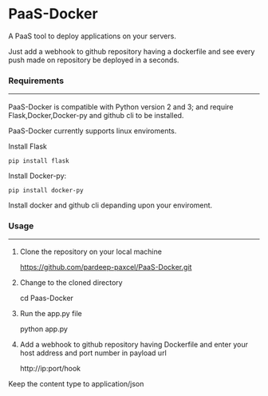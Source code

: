 PaaS-Docker
==========
A PaaS tool to deploy applications on your servers.

Just add a webhook to github repository having a dockerfile and see every push made on repository be deployed in a seconds. 

### Requirements <hr>

PaaS-Docker is compatible with Python version 2 and 3; and require Flask,Docker,Docker-py and github cli to be installed.

PaaS-Docker currently supports linux enviroments.

Install Flask

    pip install flask
Install Docker-py:

    pip install docker-py
Install docker and github cli depanding upon your enviroment.

### Usage <hr>

1) Clone the repository on your local machine

    https://github.com/pardeep-paxcel/PaaS-Docker.git
2) Change to the cloned directory

    cd Paas-Docker
3) Run the app.py file

    python app.py
4) Add a webhook to github repository having Dockerfile and enter your host address and port number in payload url 

    http://ip:port/hook
  
  Keep the content type to application/json  
  




  

  






